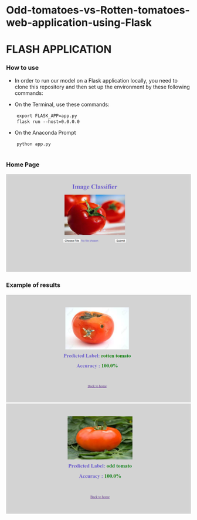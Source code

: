 # Odd-tomatoes-vs-Rotten-tomatoes-web-application-using-Flask

# FLASH APPLICATION #


### How to use ###

* In order to run our model on a Flask application locally, you need to clone this repository and then set up the environment by these    following commands:

* On the Terminal, use these commands:

```
    export FLASK_APP=app.py
    flask run --host=0.0.0.0
```

* On the Anaconda Prompt

```
    python app.py
    
```


### Home Page ###

<p align="center">

<img src='static/images/1.png'>

</p>

### Example of results ###

<p align="center">

<img src='static/images/2.png'>
<img src='static/images/3.png'>

</p>
